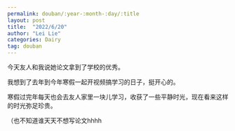```yaml
---
permalink: douban/:year-:month-:day/:title
layout: post
title:  "2022/6/20"
author: "Lei Lie"
categories: Dairy
tag: douban
---
```


今天友人和我说她论文拿到了学校的优秀。

我想到了去年到今年寒假一起开视频搞学习的日子，挺开心的。

寒假过完年每天也会去友人家里一块儿学习，收获了一些平静时光，现在看来这样的时光弥足珍贵。

（也不知道谁天天不想写论文hhhh